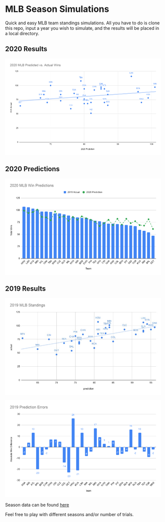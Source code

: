# MLB Season Simulations

Quick and easy MLB team standings simulations. All you have to do is clone this repo, input a year you wish to simulate, and the results will be placed in a local directory.

## 2020 Results
![alt text](https://raw.githubusercontent.com/meirelon/baseball-season-simulation/master/imgs/results_2020.png)

## 2020 Predictions
![alt text](https://raw.githubusercontent.com/meirelon/baseball-season-simulation/master/imgs/predictions_2020.png)

## 2019 Results

![alt text](https://raw.githubusercontent.com/meirelon/baseball-season-simulation/master/imgs/results_2019.png)

![alt text](https://raw.githubusercontent.com/meirelon/baseball-season-simulation/master/imgs/results_2019_errors.png)

Season data can be found [here](https://www.retrosheet.org/schedule/index.html)


Feel free to play with different seasons and/or number of trials.

